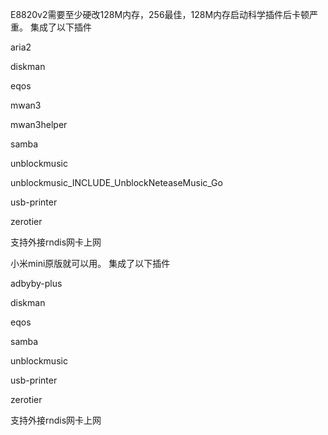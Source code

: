 E8820v2需要至少硬改128M内存，256最佳，128M内存启动科学插件后卡顿严重。
集成了以下插件

aria2

diskman

eqos

mwan3

mwan3helper

samba

unblockmusic

unblockmusic_INCLUDE_UnblockNeteaseMusic_Go

usb-printer

zerotier

支持外接rndis网卡上网

小米mini原版就可以用。
集成了以下插件

adbyby-plus

diskman

eqos

samba

unblockmusic

usb-printer

zerotier

支持外接rndis网卡上网
